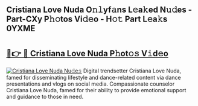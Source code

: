 ## Cristiana Love Nuda O𝚗𝚕yf𝚊ns L𝚎a𝚔ed N𝚞𝚍es - Part-CXy P𝚑𝚘tos Vi𝚍𝚎o - H𝚘𝚝 Part L𝚎a𝚔s 0YXME

# <h2><a href="http://kf8bjnd.oniu.top/?m=Cristiana+Love+Nuda">🔗👉 🔴 Cristiana Love Nuda P𝚑ot𝚘𝚜 V𝚒d𝚎o</a></h2>

[![Cristiana Love Nuda Nu𝚍e𝚜](https://i.imgur.com/0qMVB7G.gif)](http://kf8bjnd.oniu.top/?m=Cristiana+Love+Nuda)
Digital trendsetter Cristiana Love Nuda, famed for disseminating lifestyle and dance-related content via dance presentations and vlogs on social media. Compassionate counselor Cristiana Love Nuda, famed for their ability to provide emotional support and guidance to those in need.  
